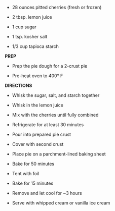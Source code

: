 -   28 ounces pitted cherries (fresh or frozen)

-   2 tbsp. lemon juice

-   1 cup sugar

-   1 tsp. kosher salt

-   1/3 cup tapioca starch

**PREP**

-   Prep the pie dough for a 2-crust pie

-   Pre-heat oven to 400° F

**DIRECTIONS**

-   Whisk the sugar, salt, and starch together

-   Whisk in the lemon juice

-   Mix with the cherries until fully combined

-   Refrigerate for at least 30 minutes

-   Pour into prepared pie crust

-   Cover with second crust

-   Place pie on a parchment-lined baking sheet

-   Bake for 50 minutes

-   Tent with foil

-   Bake for 15 minutes

-   Remove and let cool for ~3 hours

-   Serve with whipped cream or vanilla ice cream
